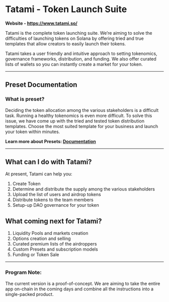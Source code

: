 # Tatami - Token Launch Suite
**Website - https://www.tatami.so/**

Tatami is the complete token launching suite. We’re aiming to solve the difficulties of launching tokens on Solana by offering tried and true templates that allow creators to easily launch their tokens. 

Tatami takes a user friendly and intuitive approach to setting tokenomics, governance frameworks, distribution, and funding. We also offer curated lists of wallets so you can instantly create a market for your token. 

---

## Preset Documentation

### What is preset?

Deciding the token allocation among the various stakeholders is a difficult task. Running a healthy tokenomics is even more difficult. To solve this issue, we have come up with the tried and tested token distribution templates. Choose the most suited template for your business and launch your token within minutes.

**Learn more about Presets: [Documentation](https://github.com/Tatami-Maker/documentation)**

---

## What can I do with Tatami?

At present, Tatami can help you:

1. Create Token
2. Determine and distribute the supply among the various stakeholders
3. Upload the list of users and airdrop tokens
4. Distribute tokens to the team members
5. Setup-up DAO governance for your token

## What coming next for Tatami?

1. Liquidity Pools and markets creation
2. Options creation and selling
3. Curated premium lists of the airdroppers 
4. Custom Presets and subscription models
5. Funding or Token Sale

---
### Program Note:
The current version is a proof-of-concept. We are aiming to take the entire app on-chain in the coming days and combine all the instructions into a single-packed product. 
